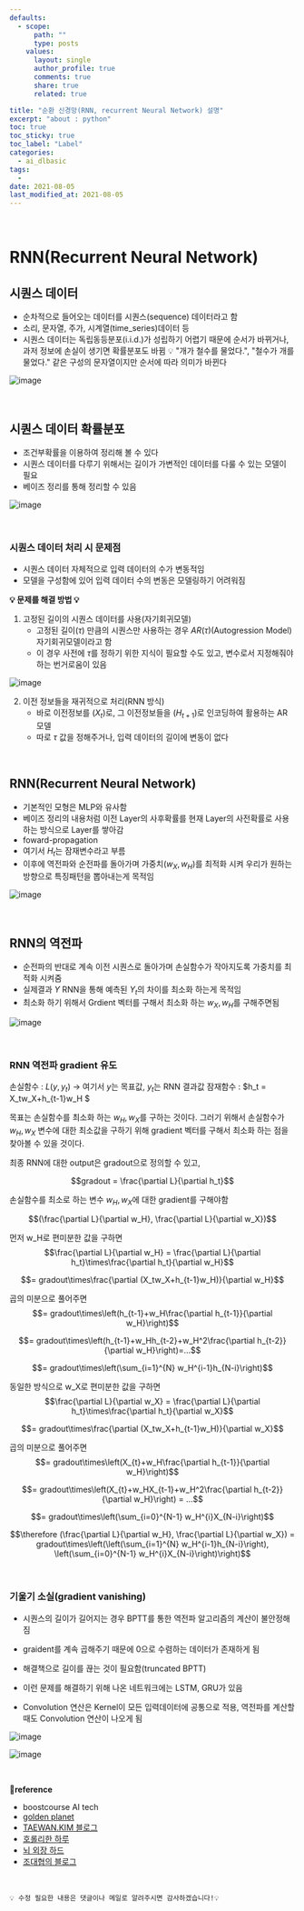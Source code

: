 ```yaml
---
defaults:
  - scope:
      path: ""
      type: posts
    values:
      layout: single
      author_profile: true
      comments: true
      share: true
      related: true

title: "순환 신경망(RNN, recurrent Neural Network) 설명"
excerpt: "about : python"
toc: true
toc_sticky: true
toc_label: "Label"
categories:
  - ai_dlbasic
tags:
  - 
date: 2021-08-05
last_modified_at: 2021-08-05
---
```

<br>

# RNN(Recurrent Neural Network)

## 시퀀스 데이터

- 순차적으로 들어오는 데이터를 시퀀스(sequence) 데이터라고 함
- 소리, 문자열, 주가, 시계열(time_series)데이터 등
- 시퀀스 데이터는 독립동등분포(i.i.d.)가 성립하기 어렵기 때문에 순서가 바뀌거나, 과저 정보에 손실이 생기면 확률분포도 바뀜
💡 "개가 철수를 물었다.", "철수가 개를 물었다." 같은 구성의 문자열이지만 순서에 따라 의미가 바뀐다

![image](https://user-images.githubusercontent.com/77658029/128604723-3f72ad49-98a5-4884-98f6-c857ca1d86fa.png)

<br>

## 시퀀스 데이터 확률분포

- 조건부확률을 이용하여 정리해 볼 수 있다
- 시퀀스 데이터를 다루기 위해서는 길이가 가변적인 데이터를 다룰 수 있는 모델이 필요
- 베이즈 정리를 통해 정리할 수 있음

![image](https://user-images.githubusercontent.com/77658029/128621027-c224100d-0a6f-410b-9071-cdf69e86b2c1.png)

<br>

### 시퀀스 데이터 처리 시 문제점

- 시퀀스 데이터 자체적으로 입력 데이터의 수가 변동적임
- 모델을 구성함에 있어 입력 데이터 수의 변동은 모델링하기 어려워짐

**💡 문제를 해결 방법 💡**

1. 고정된 길이의 시퀀스 데이터를 사용(자기회귀모델)
    - 고정된 길이($\tau$) 만큼의 시퀀스만 사용하는 경우 $AR(\tau)$(Autogression Model) 자기회귀모델이라고 함
    - 이 경우 사전에 $\tau$를 정하기 위한 지식이 필요할 수도 있고, 변수로서 지정해줘야하는 번거로움이 있음
    
![image](https://user-images.githubusercontent.com/77658029/128621116-012a05c5-1be2-4f16-93ef-3a91e4ff423d.png)

2. 이전 정보들을 재귀적으로 처리(RNN 방식)
    - 바로 이전정보를 ($X_t$)로, 그 이전정보들을 ($H_{t+1}$)로 인코딩하여 활용하는 AR 모델
    - 따로 $\tau$ 값을 정해주거나, 입력 데이터의 길이에 변동이 없다

<br>

## RNN(Recurrent Neural Network)

- 기본적인 모형은 MLP와 유사함
- 베이즈 정리의 내용처럼 이전 Layer의 사후확률를 현재 Layer의 사전확률로 사용하는 방식으로 Layer를 쌓아감
- foward-propagation
- 여기서 $H_t$는 잠재변수라고 부름
- 이후에 역전파와 순전파를 돌아가며 가중치($w_X, w_H$)를 최적화 시켜 우리가 원하는 방향으로 특징패턴을 뽑아내는게 목적임 

![image](https://user-images.githubusercontent.com/77658029/128621467-e4090d06-31eb-4a2c-b999-02d86129d35c.png)

<br>

## RNN의 역전파 

- 순전파의 반대로 계속 이전 시퀀스로 돌아가며 손실함수가 작아지도록 가중치를 최적화 시켜줌
- 실제결과 $Y$ RNN을 통해 예측된 $Y_t$의 차이를 최소화 하는게 목적임
- 최소화 하기 위해서 Grdient 벡터를 구해서 최소화 하는 $w_X, w_H$를 구해주면됨

![image](https://user-images.githubusercontent.com/77658029/128622175-c27be3ad-284e-48dd-9818-318fab68c825.png)

<br>

### RNN 역전파 gradient 유도

손실함수 : $L(y,y_t)$ → 여기서 $y$는 목표값, $y_t$는 RNN 결과값
잠재함수 : $h_t = X_tw_X+h_{t-1}w_H $

목표는 손실함수를 최소화 하는 $w_H,w_X$를 구하는 것이다. 
그러기 위해서 손실함수가 $w_H,w_X$ 변수에 대한 최소값을 구하기 위해 gradient 벡터를 구해서 최소화 하는 점을 찾아볼 수 있을 것이다.

최종 RNN에 대한 output은 gradout으로 정의할 수 있고,

$$gradout = \frac{\partial L}{\partial h_t}$$

손실함수를 최소로 하는 변수 $w_H,w_X$에 대한 gradient를 구해야함

$$(\frac{\partial L}{\partial w_H}, \frac{\partial L}{\partial w_X})$$

먼저 w_H로 편미분한 값을 구하면
$$\frac{\partial L}{\partial w_H} = \frac{\partial L}{\partial h_t}\times\frac{\partial h_t}{\partial w_H}$$

$$= gradout\times\frac{\partial (X_tw_X+h_{t-1}w_H)}{\partial w_H}$$

곱의 미분으로 풀어주면
$$= gradout\times\left(h_{t-1}+w_H\frac{\partial h_{t-1}}{\partial w_H}\right)$$ 

$$= gradout\times\left(h_{t-1}+w_Hh_{t-2}+w_H^2\frac{\partial h_{t-2}}{\partial w_H}\right)=...$$ 

$$= gradout\times\left(\sum_{i=1}^{N} w_H^{i-1}h_{N-i}\right)$$

동일한 방식으로 w_X로 편미분한 값을 구하면
$$\frac{\partial L}{\partial w_X} = \frac{\partial L}{\partial h_t}\times\frac{\partial h_t}{\partial w_X}$$

$$= gradout\times\frac{\partial (X_tw_X+h_{t-1}w_H)}{\partial w_X}$$

곱의 미분으로 풀어주면
$$= gradout\times\left(X_{t}+w_H\frac{\partial h_{t-1}}{\partial w_H}\right)$$ 

$$= gradout\times\left(X_{t}+w_HX_{t-1}+w_H^2\frac{\partial h_{t-2}}{\partial w_H}\right) = ...$$ 

$$= gradout\times\left(\sum_{i=0}^{N-1} w_H^{i}X_{N-i}\right)$$ 

$$\therefore (\frac{\partial L}{\partial w_H}, \frac{\partial L}{\partial w_X}) = gradout\times\left(\left(\sum_{i=1}^{N} w_H^{i-1}h_{N-i}\right), \left(\sum_{i=0}^{N-1} w_H^{i}X_{N-i}\right)\right)$$

<br>

### 기울기 소실(gradient vanishing)
- 시퀀스의 길이가 길어지는 경우 BPTT를 통한 역전파 알고리즘의 계산이 불안정해짐
- graident를 계속 곱해주기 때문에 0으로 수렴하는 데이터가 존재하게 됨
- 해결책으로 길이를 끊는 것이 필요함(truncated BPTT)
- 이런 문제를 해결하기 위해 나온 네트워크에는 LSTM, GRU가 있음

- Convolution 연산은 Kernel이 모든 입력데이터에 공통으로 적용, 역전파를 계산할 때도 Convolution 연산이 나오게 됨

![image](https://user-images.githubusercontent.com/77658029/128450866-8bc6a9ec-60df-4dd5-bced-48485fe469ff.png)

![image](https://user-images.githubusercontent.com/77658029/128457007-cbcc4dc1-8a43-4698-bdd5-d8ea64689a34.png)

<br>

**📌reference**
- boostcourse AI tech
- [golden planet](http://www.goldenplanet.co.kr/blog/2021/04/27/%EB%B9%85%EB%8D%B0%EC%9D%B4%ED%84%B0-%EA%B3%B5%EB%B6%80-%ED%95%9C-%EA%B1%B8%EC%9D%8C-rnn%EC%88%9C%ED%99%98-%EC%8B%A0%EA%B2%BD%EB%A7%9D%EC%9D%B4%EB%9E%80/)
- [TAEWAN.KIM 블로그](http://taewan.kim/post/cnn/)
- [호롤리한 하루](https://gruuuuu.github.io/machine-learning/cnn-doc/)
- [뇌 외장 하드](https://wjrmffldrhrl.github.io/digital10/)
- [조대협의 블로그](https://bcho.tistory.com/1149)


<br>

```
💡 수정 필요한 내용은 댓글이나 메일로 알려주시면 감사하겠습니다!💡 
```
